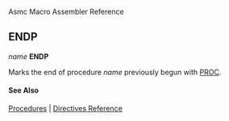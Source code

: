 Asmc Macro Assembler Reference

## ENDP

_name_ **ENDP**

Marks the end of procedure _name_ previously begun with [PROC](proc.md).

#### See Also

[Procedures](procedures.md) | [Directives Reference](readme.md)
